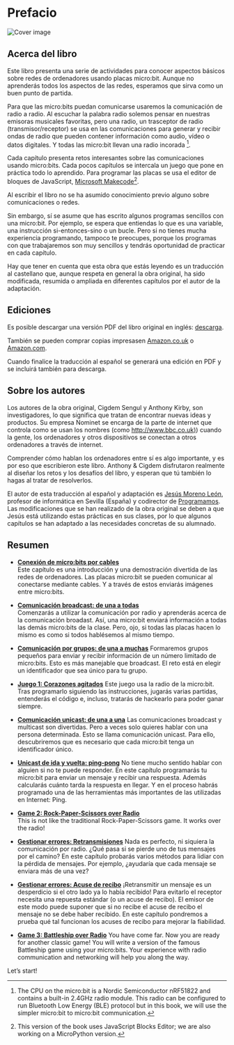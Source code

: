 Prefacio
========

![Cover image](introduction/cover.png)

Acerca del libro
------------------------------------

Este libro presenta una serie de actividades para conocer aspectos básicos sobre redes de ordenadores usando placas micro:bit. Aunque no aprenderás todos los aspectos de las redes, esperamos que sirva como un buen punto de partida.

Para que las micro:bits puedan comunicarse usaremos la comunicación de radio a radio. Al escuchar la palabra radio solemos pensar en nuestras emisoras musicales favoritas, pero una radio, un trasceptor de radio (transmisor/receptor) se usa en las comunicaciones para generar y recibir ondas de radio que pueden contener información como audio, vídeo o datos digitales. Y todas las micro:bit llevan una radio incorada [^1].

Cada capítulo presenta retos interesantes sobre las comunicaciones usando micro:bits. Cada pocos capítulos se intercala un juego que pone en práctica todo lo aprendido. Para programar las placas se usa el editor de bloques de JavaScript, [Microsoft Makecode](https://makecode.microbit.org/)[^2]. 

Al escribir el libro no se ha asumido conocimiento previo alguno sobre comunicaciones o redes. 

Sin embargo, sí se asume que has escrito algunos programas sencillos con una micro:bit. Por ejemplo, se espera que entiendas lo que es una variable, una instrucción si-entonces-sino o un bucle. Pero si no tienes mucha experiencia programando, tampoco te preocupes, porque los programas con que trabajaremos son muy sencillos y tendrás oportunidad de practicar en cada capítulo.

Hay que tener en cuenta que esta obra que estás leyendo es un traducción al castellano que, aunque respeta en general la obra original, ha sido modificada, resumida o ampliada en diferentes capítulos por el autor de la adaptación.


Ediciones
---------

Es posible descargar una versión PDF del libro original en inglés: [descarga](https://microbit.nominetresearch.uk/networking-book-pdf/networking_with_the_microbit.pdf).

También se pueden comprar copias impresasen [Amazon.co.uk](https://www.amazon.co.uk/Networking-micro-bit-Anthony-Kirby/dp/1973396769) o [Amazon.com](https://www.amazon.com/Networking-micro-bit-Anthony-Kirby/dp/1973396769). 

Cuando finalice la traducción al español se generará una edición en PDF y se incluirá también para descarga.



Sobre los autores
-----------------

Los autores de la obra original, Cigdem Sengul y Anthony Kirby, son investigadores, lo que significa que tratan de encontrar nuevas ideas y productos. Su empresa Nominet se encarga de la parte de internet que controla como se usan los nombres (como
[http://www.bbc.co.uk)](http://www.bbc.co.uk)) cuando la gente, los ordenadores y otros dispositivos se conectan a otros ordenadores a través de internet. 

Comprender cómo hablan los ordenadores entre sí es algo importante, y es por eso que escribieron este libro. Anthony & Cigdem disfrutaron realmente al diseñar los retos y los desafíos del libro, y esperan que tú también lo hagas al tratar de resolverlos.

El autor de esta traducción al español y adaptación es [Jesús Moreno León](http://jemole.me/), profesor de informática en Sevilla (España) y codirector de [Programamos](https://programamos.es/). Las modificaciones que se han realizado de la obra original se deben a que Jesús está utilizando estas prácticas en sus clases, por lo que algunos capítulos se han adaptado a las necesidades concretas de su alumnado.


Resumen
-------

- [**Conexión de micro:bits por cables**](wiredcommunication/wiredcommunication.md)  
    Este capítulo es una introducción y una demostración divertida de las redes de ordenadores. Las placas micro:bit se pueden comunicar al conectarse mediante cables. Y a través de estos enviarás imágenes entre micro:bits.

- [**Comunicación broadcast: de una a todas**](broadcast/broadcast.md)  
    Comenzarás a utilizar la comunicación por radio y aprenderás acerca de la comunicación broadast. Así, una micro:bit enviará información a todas las demás micro:bits de la clase. Pero, ojo, si todas las placas hacen lo mismo es como si todos hablésemos al mismo tiempo.

- [**Comunicación por grupos: de una a muchas**](groupcommunication/groupcommunication.md)
    Formaremos grupos pequeños para enviar y recibir información de un número limitado de micro:bits. Esto es más manejable que broadcast. El reto está en elegir un identificador que sea único para tu grupo.

- [**Juego 1: Corazones agitados**](shakeydonkey/shakeydonkey.md)
    Este juego usa la radio de la micro:bit. Tras programarlo siguiendo las instrucciones, jugarás varias partidas, entenderás el código e, incluso, tratarás de hackearlo para poder ganar siempre.

- [**Comunicación unicast: de una a una**](unicast/unicast.md)
    Las comunicaciones broadcast y multicast son divertidas. Pero a veces solo quieres hablar con una persona determinada. Esto se llama comunicación unicast. Para ello, descubriremos que es necesario que cada micro:bit tenga un identificador único.

- [**Unicast de ida y vuelta: ping-pong**](twowayunicast/twowayunicast.md)
    No tiene mucho sentido hablar con alguien si no te puede responder. En este capítulo programarás tu micro:bit para enviar un mensaje y recibir una respuesta. Además calcularás cuánto tarda la respuesta en llegar. Y en el proceso habrás programado una de las herramientas más importantes de las utilizadas en Internet: Ping.

- [**Game 2: Rock-Paper-Scissors over Radio**](rockpaperscissors/rockpaperscissors.md)  
    This is not like the traditional Rock-Paper-Scissors game. It
    works over the radio!

- [**Gestionar errores: Retransmisiones**](retransmissions/retransmissions.md)
     Nada es perfecto, ni siquiera la comunicación por radio. ¿Qué pasa si se pierde uno de tus mensajes por el camino? En este capítulo probarás varios métodos para lidiar con la pérdida de mensajes. Por ejemplo, ¿ayudaría que cada mensaje se enviara más de una vez?

- [**Gestionar errores: Acuse de recibo**](acknowledgements/acknowledgements.md)
    ¡Retransmitir un mensaje es un desperdicio si el otro lado ya lo había recibido! Para evitarlo el receptor necesita una repuesta estándar (o un acuse de recibo). El emisor de este modo puede suponer que si no recibe el acuse de recibo el mensaje no se debe haber recibido. En este capítulo pondremos a prueba qué tal funcionan los acuses de recibo para mejorar la fiabilidad.

- [**Game 3: Battleship over Radio**](battleship/battleship.md)
    You have come far. Now you are ready for another classic game!
    You will write a version of the famous Battleship game using
    your micro:bits. Your experience with radio communication and
    networking will help you along the way.

Let’s start!

[^1]: The CPU on the micro:bit is a Nordic Semiconductor nRF51822 and contains a built-in 2.4GHz radio module. This radio can be configured to run Bluetooth Low Energy
(BLE) protocol but in this book, we will use the simpler micro:bit to micro:bit communication.

[^2]: This version of the book uses JavaScript Blocks Editor; we are also working on a MicroPython version.
